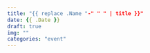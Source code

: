 ```yaml
---
title: "{{ replace .Name "-" " " | title }}"
date: {{ .Date }}
draft: true
img: ""
categories: "event"
---
```


